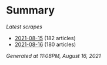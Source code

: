 # Summary
*Latest scrapes*
* [2021-08-15](https://github.com/nuuuwan/news_lk/blob/data/news_lk.2021-08-15.json) (182 articles)
* [2021-08-16](https://github.com/nuuuwan/news_lk/blob/data/news_lk.2021-08-16.json) (180 articles)

*Generated at 11:08PM, August 16, 2021*